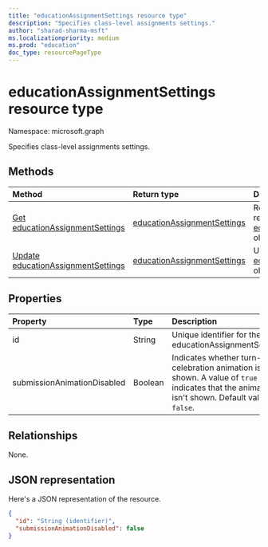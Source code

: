 ```yaml
---
title: "educationAssignmentSettings resource type"
description: "Specifies class-level assignments settings."
author: "sharad-sharma-msft"
ms.localizationpriority: medium
ms.prod: "education"
doc_type: resourcePageType
---
```


# educationAssignmentSettings resource type

Namespace: microsoft.graph

Specifies class-level assignments settings.

## Methods
|Method|Return type|Description|
|:---|:---|:---|
|[Get educationAssignmentSettings](../api/educationassignmentsettings-get.md)|[educationAssignmentSettings](../resources/educationassignmentsettings.md)|Read the properties and relationships of an [educationAssignmentSettings](../resources/educationassignmentsettings.md) object.|
|[Update educationAssignmentSettings](../api/educationassignmentsettings-update.md)|[educationAssignmentSettings](../resources/educationassignmentsettings.md)|Update the properties of an [educationAssignmentSettings](../resources/educationassignmentsettings.md) object.|

## Properties
|Property|Type|Description|
|:---|:---|:---|
|id|String|Unique identifier for the educationAssignmentSettings.|
|submissionAnimationDisabled|Boolean|Indicates whether turn-in celebration animation is shown. A value of `true` indicates that the animation isn't shown. Default value is `false`.|

## Relationships
None.

## JSON representation
Here's a JSON representation of the resource.
<!-- {
  "blockType": "resource",
  "keyProperty": "id",
  "@odata.type": "microsoft.graph.educationAssignmentSettings",
  "openType": false
}
-->
``` json
{
  "id": "String (identifier)",
  "submissionAnimationDisabled": false
}
```

